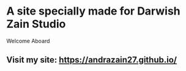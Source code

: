 # A site specially made for Darwish Zain Studio

Welcome Aboard

## Visit my site: https://andrazain27.github.io/
